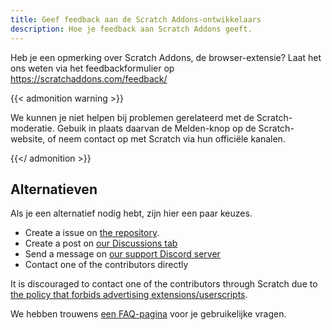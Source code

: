 ```yaml
---
title: Geef feedback aan de Scratch Addons-ontwikkelaars 
description: Hoe je feedback aan Scratch Addons geeft. 
---
```


Heb je een opmerking over Scratch Addons, de browser-extensie? Laat het ons weten via het feedbackformulier op https://scratchaddons.com/feedback/

{{< admonition warning >}}

We kunnen je niet helpen bij problemen gerelateerd met de Scratch-moderatie. Gebuik in plaats daarvan de Melden-knop op de Scratch-website, of neem contact op met Scratch via hun officiële kanalen.

{{</ admonition >}}

## Alternatieven

Als je een alternatief nodig hebt, zijn hier een paar keuzes.

- Create a issue on [the repository](https://github.com/ScratchAddons/ScratchAddons/issues).
- Create a post on [our Discussions tab](https://github.com/ScratchAddons/ScratchAddons/discussions)
- Send a message on [our support Discord server](https://discord.gg/R5NBqwMjNc)
- Contact one of the contributors directly

It is discouraged to contact one of the contributors through Scratch due to [the policy that forbids advertising extensions/userscripts](https://scratch.mit.edu/discuss/post/2907564/).

We hebben trouwens [een FAQ-pagina](https://scratchaddons.com/docs/faq/) voor je gebruikelijke vragen.